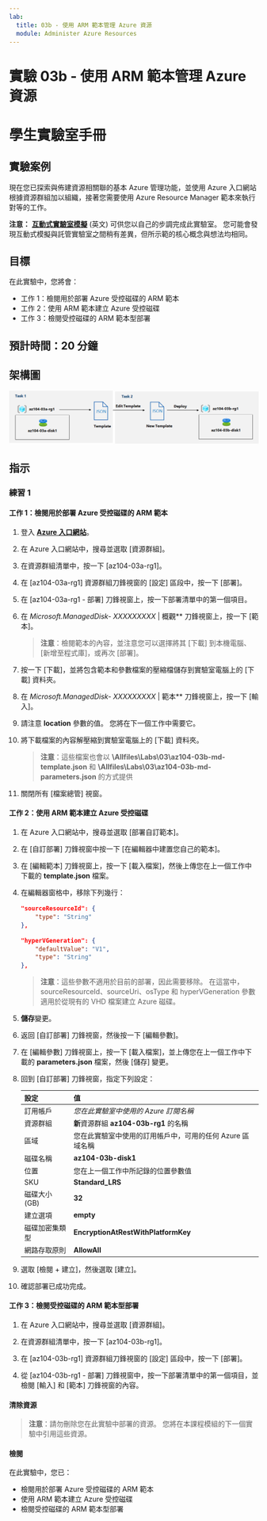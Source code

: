 ```yaml
---
lab:
  title: 03b - 使用 ARM 範本管理 Azure 資源
  module: Administer Azure Resources
---
```


# <a name="lab-03b---manage-azure-resources-by-using-arm-templates"></a>實驗 03b - 使用 ARM 範本管理 Azure 資源
# <a name="student-lab-manual"></a>學生實驗室手冊

## <a name="lab-scenario"></a>實驗案例
現在您已探索與佈建資源相關聯的基本 Azure 管理功能，並使用 Azure 入口網站根據資源群組加以組織，接著您需要使用 Azure Resource Manager 範本來執行對等的工作。

**注意：** **[互動式實驗室模擬](https://mslabs.cloudguides.com/guides/AZ-104%20Exam%20Guide%20-%20Microsoft%20Azure%20Administrator%20Exercise%205)** (英文) 可供您以自己的步調完成此實驗室。 您可能會發現互動式模擬與託管實驗室之間稍有差異，但所示範的核心概念與想法均相同。 

## <a name="objectives"></a>目標

在此實驗中，您將會：

+ 工作 1：檢閱用於部署 Azure 受控磁碟的 ARM 範本
+ 工作 2：使用 ARM 範本建立 Azure 受控磁碟
+ 工作 3：檢閱受控磁碟的 ARM 範本型部署

## <a name="estimated-timing-20-minutes"></a>預計時間：20 分鐘

## <a name="architecture-diagram"></a>架構圖

![image](../media/lab03b.png)

## <a name="instructions"></a>指示

### <a name="exercise-1"></a>練習 1

#### <a name="task-1-review-an-arm-template-for-deployment-of-an-azure-managed-disk"></a>工作 1：檢閱用於部署 Azure 受控磁碟的 ARM 範本

1. 登入 [**Azure 入口網站**](http://portal.azure.com)。

1. 在 Azure 入口網站中，搜尋並選取 [資源群組]。 

1. 在資源群組清單中，按一下 [az104-03a-rg1]。

1. 在 [az104-03a-rg1] 資源群組刀鋒視窗的 [設定] 區段中，按一下 [部署]。

1. 在 [az104-03a-rg1 - 部署] 刀鋒視窗上，按一下部署清單中的第一個項目。

1. 在 **Microsoft.ManagedDisk-* XXXXXXXXX* \| 概觀** 刀鋒視窗上，按一下 [範本]。

    >**注意**：檢閱範本的內容，並注意您可以選擇將其 [下載] 到本機電腦、[新增至程式庫]，或再次 [部署]。

1. 按一下 [下載]，並將包含範本和參數檔案的壓縮檔儲存到實驗室電腦上的 [下載] 資料夾。

1. 在 **Microsoft.ManagedDisk-* XXXXXXXXX* \| 範本** 刀鋒視窗上，按一下 [輸入]。

1. 請注意 **location** 參數的值。 您將在下一個工作中需要它。

1. 將下載檔案的內容解壓縮到實驗室電腦上的 [下載] 資料夾。

    >**注意**：這些檔案也會以 **\\Allfiles\\Labs\\03\\az104-03b-md-template.json** 和 **\\Allfiles\\Labs\\03\\az104-03b-md-parameters.json** 的方式提供
    
1. 關閉所有 [檔案總管] 視窗。

#### <a name="task-2-create-an-azure-managed-disk-by-using-an-arm-template"></a>工作 2：使用 ARM 範本建立 Azure 受控磁碟

1. 在 Azure 入口網站中，搜尋並選取 [部署自訂範本]。

1. 在 [自訂部署] 刀鋒視窗中按一下 [在編輯器中建置您自己的範本]。

1. 在 [編輯範本] 刀鋒視窗上，按一下 [載入檔案]，然後上傳您在上一個工作中下載的 **template.json** 檔案。

1. 在編輯器窗格中，移除下列幾行：

   ```json
   "sourceResourceId": {
       "type": "String"
   },
   ```

   ```json
   "hyperVGeneration": {
       "defaultValue": "V1",
       "type": "String"
   },      
   ```

    >**注意**：這些參數不適用於目前的部署，因此需要移除。 在這當中，sourceResourceId、sourceUri、osType 和 hyperVGeneration 參數適用於從現有的 VHD 檔案建立 Azure 磁碟。

1. **儲存**變更。

1. 返回 [自訂部署] 刀鋒視窗，然後按一下 [編輯參數]。  

1. 在 [編輯參數] 刀鋒視窗上，按一下 [載入檔案]，並上傳您在上一個工作中下載的 **parameters.json** 檔案，然後 [儲存] 變更。

1. 回到 [自訂部署] 刀鋒視窗，指定下列設定：

    | 設定 | 值 |
    | --- |--- |
    | 訂用帳戶 | *您在此實驗室中使用的 Azure 訂閱名稱* |
    | 資源群組 | **新**資源群組 **az104-03b-rg1** 的名稱 |
    | 區域 | 您在此實驗室中使用的訂用帳戶中，可用的任何 Azure 區域名稱 |
    | 磁碟名稱 | **az104-03b-disk1** |
    | 位置 | 您在上一個工作中所記錄的位置參數值 |
    | SKU | **Standard_LRS** |
    | 磁碟大小 (GB) | **32** |
    | 建立選項 | **empty** |
    | 磁碟加密集類型 | **EncryptionAtRestWithPlatformKey** |
    | 網路存取原則 | **AllowAll** |

1. 選取 [檢閱 + 建立]，然後選取 [建立]。

1. 確認部署已成功完成。

#### <a name="task-3-review-the-arm-template-based-deployment-of-the-managed-disk"></a>工作 3：檢閱受控磁碟的 ARM 範本型部署

1. 在 Azure 入口網站中，搜尋並選取 [資源群組]。 

1. 在資源群組清單中，按一下 [az104-03b-rg1]。

1. 在 [az104-03b-rg1] 資源群組刀鋒視窗的 [設定] 區段中，按一下 [部署]。

1. 從 [az104-03b-rg1 - 部署] 刀鋒視窗中，按一下部署清單中的第一個項目，並檢閱 [輸入] 和 [範本] 刀鋒視窗的內容。

#### <a name="clean-up-resources"></a>清除資源

   >**注意**：請勿刪除您在此實驗中部署的資源。 您將在本課程模組的下一個實驗中引用這些資源。

#### <a name="review"></a>檢閱

在此實驗中，您已：

- 檢閱用於部署 Azure 受控磁碟的 ARM 範本
- 使用 ARM 範本建立 Azure 受控磁碟
- 檢閱受控磁碟的 ARM 範本型部署
